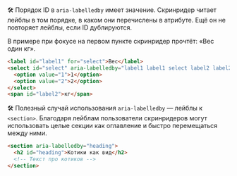 🛠 Порядок ID в `aria-labelledby` имеет значение. Скринридер читает лейблы в том порядке, в каком они перечислены в атрибуте. Ещё он не повторяет лейблы, если ID дублируются.

В примере при фокусе на первом пункте скринридер прочтёт: «Вес один кг».

```html
<label id="label1" for="select">Вес</label>
<select id="select" aria-labelledby="label1 label1 select label2 label2">
  <option value="1">1</option>
  <option value="2">2</option>
</select>
<span id="label2">кг</span>
```

🛠 Полезный случай использования `aria-labelledby` — лейблы к `<section>`. Благодаря лейблам пользователи скринридеров могут использовать целые секции как оглавление и быстро перемещаться между ними.

```html
<section aria-labelledby="heading">
  <h2 id="heading">Котики как вид</h2>
  <!-- Текст про котиков -->
</section>
```
